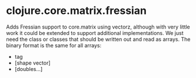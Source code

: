 # clojure.core.matrix.fressian

Adds Fressian support to core.matrix using vectorz, although with very little
work it could be extended to support additional implementations.  We just need
the class or classes that should be written out and read as arrays.  The binary
format is the same for all arrays:

- tag
- [shape vector]
- [doubles...]
